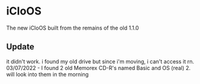 # iCloOS
The new iCloOS built from the remains of the old 1.1.0
## Update
it didn't work. i found my old drive but since i'm moving, i can't access it rn.
03/07/2022 - I found 2 old Memorex CD-R's named Basic and OS (real) 2. will look into them in the morning
